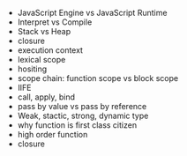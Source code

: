 - JavaScript Engine vs JavaScript Runtime
- Interpret vs Compile
- Stack vs Heap
- closure
- execution context
- lexical scope
- hositing
- scope chain: function scope vs block scope
- IIFE
- call, apply, bind
- pass by value vs pass by reference
- Weak, stactic, strong, dynamic type 
- why function is first class citizen
- high order function
- closure
